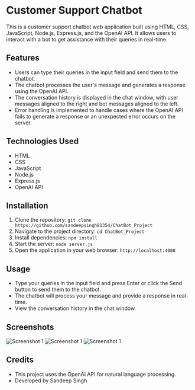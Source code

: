 # Customer Support Chatbot

This is a customer support chatbot web application built using HTML, CSS, JavaScript, Node.js, Express.js, and the OpenAI API. It allows users to interact with a bot to get assistance with their queries in real-time.

## Features

- Users can type their queries in the input field and send them to the chatbot.
- The chatbot processes the user's message and generates a response using the OpenAI API.
- The conversation history is displayed in the chat window, with user messages aligned to the right and bot messages aligned to the left.
- Error handling is implemented to handle cases where the OpenAI API fails to generate a response or an unexpected error occurs on the server.

## Technologies Used

- HTML
- CSS
- JavaScript
- Node.js
- Express.js
- OpenAI API

## Installation

1. Clone the repository: `git clone https://github.com/sandeepsingh81354/ChatBot_Project`
2. Navigate to the project directory: `cd ChatBot_Project`
3. Install dependencies: `npm install`
4. Start the server: `node server.js`
5. Open the application in your web browser: `http://localhost:4000`

## Usage

- Type your queries in the input field and press Enter or click the Send button to send them to the chatbot.
- The chatbot will process your message and provide a response in real-time.
- View the conversation history in the chat window.

## Screenshots

![Screenshot 1](screenshots/screenshot01)
![Screenshot 1](screenshots/screenshot02)
![Screenshot 1](screenshots/screenshot03)


## Credits

- This project uses the OpenAI API for natural language processing.
- Developed by Sandeep Singh


